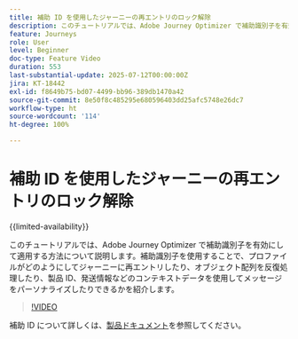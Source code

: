 ```yaml
---
title: 補助 ID を使用したジャーニーの再エントリのロック解除
description: このチュートリアルでは、Adobe Journey Optimizer で補助識別子を有効にして適用する方法について説明します。補助識別子を使用することで、プロファイルがどのようにしてジャーニーに再エントリしたり、オブジェクト配列を反復処理したり、製品 ID、発送情報などのコンテキストデータを使用してメッセージをパーソナライズしたりできるかを紹介します。
feature: Journeys
role: User
level: Beginner
doc-type: Feature Video
duration: 553
last-substantial-update: 2025-07-12T00:00:00Z
jira: KT-18442
exl-id: f8649b75-bd07-4499-bb96-389db1470a42
source-git-commit: 8e50f8c485295e680596403dd25afc5748e26dc7
workflow-type: ht
source-wordcount: '114'
ht-degree: 100%

---
```


# 補助 ID を使用したジャーニーの再エントリのロック解除

{{limited-availability}}

このチュートリアルでは、Adobe Journey Optimizer で補助識別子を有効にして適用する方法について説明します。補助識別子を使用することで、プロファイルがどのようにしてジャーニーに再エントリしたり、オブジェクト配列を反復処理したり、製品 ID、発送情報などのコンテキストデータを使用してメッセージをパーソナライズしたりできるかを紹介します。

>[!VIDEO](https://video.tv.adobe.com/v/3464792/?learn=on&enablevpops)

補助 ID について詳しくは、[製品ドキュメント](https://experienceleague.adobe.com/ja/docs/journey-optimizer/using/orchestrate-journeys/manage-journey/supplemental-identifier)を参照してください。
